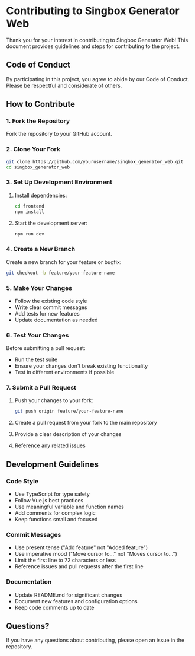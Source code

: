 # Contributing to Singbox Generator Web

Thank you for your interest in contributing to Singbox Generator Web! This document provides guidelines and steps for contributing to the project.

## Code of Conduct

By participating in this project, you agree to abide by our Code of Conduct. Please be respectful and considerate of others.

## How to Contribute

### 1. Fork the Repository

Fork the repository to your GitHub account.

### 2. Clone Your Fork

```bash
git clone https://github.com/yourusername/singbox_generator_web.git
cd singbox_generator_web
```

### 3. Set Up Development Environment

1. Install dependencies:
   ```bash
   cd frontend
   npm install
   ```

2. Start the development server:
   ```bash
   npm run dev
   ```

### 4. Create a New Branch

Create a new branch for your feature or bugfix:

```bash
git checkout -b feature/your-feature-name
```

### 5. Make Your Changes

- Follow the existing code style
- Write clear commit messages
- Add tests for new features
- Update documentation as needed

### 6. Test Your Changes

Before submitting a pull request:
- Run the test suite
- Ensure your changes don't break existing functionality
- Test in different environments if possible

### 7. Submit a Pull Request

1. Push your changes to your fork:
   ```bash
   git push origin feature/your-feature-name
   ```

2. Create a pull request from your fork to the main repository
3. Provide a clear description of your changes
4. Reference any related issues

## Development Guidelines

### Code Style

- Use TypeScript for type safety
- Follow Vue.js best practices
- Use meaningful variable and function names
- Add comments for complex logic
- Keep functions small and focused

### Commit Messages

- Use present tense ("Add feature" not "Added feature")
- Use imperative mood ("Move cursor to..." not "Moves cursor to...")
- Limit the first line to 72 characters or less
- Reference issues and pull requests after the first line

### Documentation

- Update README.md for significant changes
- Document new features and configuration options
- Keep code comments up to date

## Questions?

If you have any questions about contributing, please open an issue in the repository. 